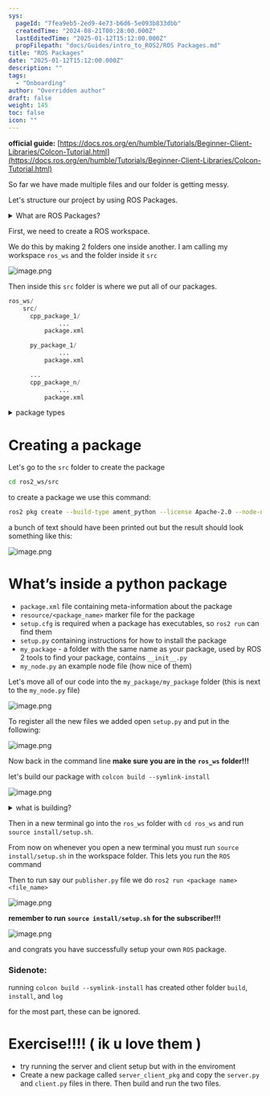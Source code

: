 ```yaml
---
sys:
  pageId: "7fea9eb5-2ed9-4e73-b6d6-5e093b833dbb"
  createdTime: "2024-08-21T00:28:00.000Z"
  lastEditedTime: "2025-01-12T15:12:00.000Z"
  propFilepath: "docs/Guides/intro_to_ROS2/ROS Packages.md"
title: "ROS Packages"
date: "2025-01-12T15:12:00.000Z"
description: ""
tags:
  - "Onboarding"
author: "Overridden author"
draft: false
weight: 145
toc: false
icon: ""
---
```


**official guide:** [https://docs.ros.org/en/humble/Tutorials/Beginner-Client-Libraries/Colcon-Tutorial.html](https://docs.ros.org/en/humble/Tutorials/Beginner-Client-Libraries/Colcon-Tutorial.html)

So far we have made multiple files and our folder is getting messy.

Let's structure our project by using ROS Packages.

<details>

<summary>What are ROS Packages?</summary>

ROS Packages are, as the name implies, packages of code that are highly sharable between ROS developers.

They consist of a folder, `package.xml` file, and source code

```python
      cpp_package_1/
		      ... imagine much code files here ..
          package.xml
```

</details>

First, we need to create a ROS workspace.

We do this by making 2 folders one inside another. I am calling my workspace `ros_ws` and the folder inside it `src`

![image.png](https://prod-files-secure.s3.us-west-2.amazonaws.com/d518164a-d88e-44d1-a4ee-3adb3bd8bce0/70706947-fd18-4537-a67b-e12946812d31/image.png?X-Amz-Algorithm=AWS4-HMAC-SHA256&X-Amz-Content-Sha256=UNSIGNED-PAYLOAD&X-Amz-Credential=ASIAZI2LB466VI3ERZTH%2F20250207%2Fus-west-2%2Fs3%2Faws4_request&X-Amz-Date=20250207T020915Z&X-Amz-Expires=3600&X-Amz-Security-Token=IQoJb3JpZ2luX2VjEFAaCXVzLXdlc3QtMiJHMEUCIBBFt4OnHAGDeX%2BXVixSaVmfFD3nODxn3ahOmMOuKhiuAiEAyLWse9YOPiWJFdNv6esxudTBCJ6IoonK2Cus9atoq9Aq%2FwMIaRAAGgw2Mzc0MjMxODM4MDUiDNpMGO79ePzHhTjlnSrcA8ewiOWIqCdxGr8m%2F%2B54U7uJ4aMkNSQ71QWq70Tsr4onkxOCjao7GSz2GpJymLSApeal4VbhPDMQbEI6cQky0y2FMifp8j2JjY7czYcy9nmYbTSJeth34rMfkarOQrpHozAs8GdQ0AqU6gJ%2FIRNkdj9bxJ4YkhmQrVhjKMJ5UsrEFKWLbOEBFvLHSz1dMXIAVmlYcT1yvycFVos3NoTpYZAOraFzhUxQyXIurbUVfdDZUwgx9%2FyUDWxPf3%2F03enWwcbb1t8OJZVQSkS81KTyrR7Jw2WBkVPQiyNl3vQ4G0Pj1X8AA1j%2FdBEHpKwazb%2F38ZsDKcRwyOZu0lVEWFahxto8ejVtiEsOruAqpYOjfuma9ZzmcmpUIIRuHWpM%2FgvqCMz3JG3fbkCXsKbJCiiDHsJJL43swuqVTusQUsVmkZv7IVr3u070GxJBODg8TQ8EnZFuwN96ZEd6%2BQRHD6tha5n%2BVoQO96zrqC6z%2BSjLsHN1h%2BlWCafdD9Rl2lTn1RkW%2FkX%2B9ASeBIkQqVKwAruSO%2FKRGxFkgJK8CGnlJ22SGBvO4sbIPPtnaTVkAnAROm6oWYpSKoW%2BCuFcjZdH%2F8YuzlE5sE2955icYLHzq%2BDgsQ5snFBb%2FYO4oMOeR20PMNCblb0GOqUBXB0z1wUxAZqI8xTotUHe1YElx7sT8Vs2NqMnRL%2FxNsy2HQfF%2FbGi4YNikrPPGUtifdTDcEYSdeX0mh30zJwRsLbWawGuq5V1kO03h7buYl6SuCGIXj%2BRvwPxaO0zFO7ihNqPI76eHjRAELZ0ApGAlm6oj3Np541Oiz6rcTmJYoxd1iOsqZhy0oK8oi2f4ai5jzPBiYX1qoZre27xdg5aRfxUlzYz&X-Amz-Signature=e328293eb8b5c02d0449d022d5e6937303b40eb4dc9cad68642326d247adf1f4&X-Amz-SignedHeaders=host&x-id=GetObject)

Then inside this `src` folder is where we put all of our packages.

```python
ros_ws/
    src/
      cpp_package_1/
		      ...
          package.xml

      py_package_1/
		      ...
          package.xml

      ...
      cpp_package_n/
		      ...
          package.xml

```

<details>

<summary>package types</summary>

packages can be either `C++` or python.

the intern file structure is different for each but for this guide we will stick to creating python packages

</details>

# Creating a package

Let's go to the `src` folder to create the package

```bash
cd ros2_ws/src
```

to create a package we use this command:

```bash
ros2 pkg create --build-type ament_python --license Apache-2.0 --node-name my_node my_package
```

a bunch of text should have been printed out but the result should look something like this:

![image.png](https://prod-files-secure.s3.us-west-2.amazonaws.com/d518164a-d88e-44d1-a4ee-3adb3bd8bce0/e6cf1e3f-8512-4a3e-b131-079f800bf3e8/image.png?X-Amz-Algorithm=AWS4-HMAC-SHA256&X-Amz-Content-Sha256=UNSIGNED-PAYLOAD&X-Amz-Credential=ASIAZI2LB466VI3ERZTH%2F20250207%2Fus-west-2%2Fs3%2Faws4_request&X-Amz-Date=20250207T020915Z&X-Amz-Expires=3600&X-Amz-Security-Token=IQoJb3JpZ2luX2VjEFAaCXVzLXdlc3QtMiJHMEUCIBBFt4OnHAGDeX%2BXVixSaVmfFD3nODxn3ahOmMOuKhiuAiEAyLWse9YOPiWJFdNv6esxudTBCJ6IoonK2Cus9atoq9Aq%2FwMIaRAAGgw2Mzc0MjMxODM4MDUiDNpMGO79ePzHhTjlnSrcA8ewiOWIqCdxGr8m%2F%2B54U7uJ4aMkNSQ71QWq70Tsr4onkxOCjao7GSz2GpJymLSApeal4VbhPDMQbEI6cQky0y2FMifp8j2JjY7czYcy9nmYbTSJeth34rMfkarOQrpHozAs8GdQ0AqU6gJ%2FIRNkdj9bxJ4YkhmQrVhjKMJ5UsrEFKWLbOEBFvLHSz1dMXIAVmlYcT1yvycFVos3NoTpYZAOraFzhUxQyXIurbUVfdDZUwgx9%2FyUDWxPf3%2F03enWwcbb1t8OJZVQSkS81KTyrR7Jw2WBkVPQiyNl3vQ4G0Pj1X8AA1j%2FdBEHpKwazb%2F38ZsDKcRwyOZu0lVEWFahxto8ejVtiEsOruAqpYOjfuma9ZzmcmpUIIRuHWpM%2FgvqCMz3JG3fbkCXsKbJCiiDHsJJL43swuqVTusQUsVmkZv7IVr3u070GxJBODg8TQ8EnZFuwN96ZEd6%2BQRHD6tha5n%2BVoQO96zrqC6z%2BSjLsHN1h%2BlWCafdD9Rl2lTn1RkW%2FkX%2B9ASeBIkQqVKwAruSO%2FKRGxFkgJK8CGnlJ22SGBvO4sbIPPtnaTVkAnAROm6oWYpSKoW%2BCuFcjZdH%2F8YuzlE5sE2955icYLHzq%2BDgsQ5snFBb%2FYO4oMOeR20PMNCblb0GOqUBXB0z1wUxAZqI8xTotUHe1YElx7sT8Vs2NqMnRL%2FxNsy2HQfF%2FbGi4YNikrPPGUtifdTDcEYSdeX0mh30zJwRsLbWawGuq5V1kO03h7buYl6SuCGIXj%2BRvwPxaO0zFO7ihNqPI76eHjRAELZ0ApGAlm6oj3Np541Oiz6rcTmJYoxd1iOsqZhy0oK8oi2f4ai5jzPBiYX1qoZre27xdg5aRfxUlzYz&X-Amz-Signature=87d9d65332c2622e54865d4d7932c79be6b1ce936bb6677a6c1d86ca3deefcd3&X-Amz-SignedHeaders=host&x-id=GetObject)

# What’s inside a python package

- `package.xml` file containing meta-information about the package
- `resource/<package_name>` marker file for the package
- `setup.cfg` is required when a package has executables, so `ros2 run` can find them
- `setup.py` containing instructions for how to install the package
- `my_package` - a folder with the same name as your package, used by ROS 2 tools to find your package, contains `__init__.py`
- `my_node.py` an example node file (how nice of them)

Let's move all of our code into the `my_package/my_package` folder (this is next to the `my_node.py` file)

![image.png](https://prod-files-secure.s3.us-west-2.amazonaws.com/d518164a-d88e-44d1-a4ee-3adb3bd8bce0/9ce58f11-0da9-4d3e-b86d-506a9685d378/image.png?X-Amz-Algorithm=AWS4-HMAC-SHA256&X-Amz-Content-Sha256=UNSIGNED-PAYLOAD&X-Amz-Credential=ASIAZI2LB466VI3ERZTH%2F20250207%2Fus-west-2%2Fs3%2Faws4_request&X-Amz-Date=20250207T020915Z&X-Amz-Expires=3600&X-Amz-Security-Token=IQoJb3JpZ2luX2VjEFAaCXVzLXdlc3QtMiJHMEUCIBBFt4OnHAGDeX%2BXVixSaVmfFD3nODxn3ahOmMOuKhiuAiEAyLWse9YOPiWJFdNv6esxudTBCJ6IoonK2Cus9atoq9Aq%2FwMIaRAAGgw2Mzc0MjMxODM4MDUiDNpMGO79ePzHhTjlnSrcA8ewiOWIqCdxGr8m%2F%2B54U7uJ4aMkNSQ71QWq70Tsr4onkxOCjao7GSz2GpJymLSApeal4VbhPDMQbEI6cQky0y2FMifp8j2JjY7czYcy9nmYbTSJeth34rMfkarOQrpHozAs8GdQ0AqU6gJ%2FIRNkdj9bxJ4YkhmQrVhjKMJ5UsrEFKWLbOEBFvLHSz1dMXIAVmlYcT1yvycFVos3NoTpYZAOraFzhUxQyXIurbUVfdDZUwgx9%2FyUDWxPf3%2F03enWwcbb1t8OJZVQSkS81KTyrR7Jw2WBkVPQiyNl3vQ4G0Pj1X8AA1j%2FdBEHpKwazb%2F38ZsDKcRwyOZu0lVEWFahxto8ejVtiEsOruAqpYOjfuma9ZzmcmpUIIRuHWpM%2FgvqCMz3JG3fbkCXsKbJCiiDHsJJL43swuqVTusQUsVmkZv7IVr3u070GxJBODg8TQ8EnZFuwN96ZEd6%2BQRHD6tha5n%2BVoQO96zrqC6z%2BSjLsHN1h%2BlWCafdD9Rl2lTn1RkW%2FkX%2B9ASeBIkQqVKwAruSO%2FKRGxFkgJK8CGnlJ22SGBvO4sbIPPtnaTVkAnAROm6oWYpSKoW%2BCuFcjZdH%2F8YuzlE5sE2955icYLHzq%2BDgsQ5snFBb%2FYO4oMOeR20PMNCblb0GOqUBXB0z1wUxAZqI8xTotUHe1YElx7sT8Vs2NqMnRL%2FxNsy2HQfF%2FbGi4YNikrPPGUtifdTDcEYSdeX0mh30zJwRsLbWawGuq5V1kO03h7buYl6SuCGIXj%2BRvwPxaO0zFO7ihNqPI76eHjRAELZ0ApGAlm6oj3Np541Oiz6rcTmJYoxd1iOsqZhy0oK8oi2f4ai5jzPBiYX1qoZre27xdg5aRfxUlzYz&X-Amz-Signature=31c20905d25e013b1f8e4cb76a89de4958b109dc618366d819ac3db981e78bff&X-Amz-SignedHeaders=host&x-id=GetObject)

To register all the new files we added open `setup.py` and put in the following:

![image.png](https://prod-files-secure.s3.us-west-2.amazonaws.com/d518164a-d88e-44d1-a4ee-3adb3bd8bce0/1cd7c262-4cae-4496-9d75-c178537d24a2/image.png?X-Amz-Algorithm=AWS4-HMAC-SHA256&X-Amz-Content-Sha256=UNSIGNED-PAYLOAD&X-Amz-Credential=ASIAZI2LB466VI3ERZTH%2F20250207%2Fus-west-2%2Fs3%2Faws4_request&X-Amz-Date=20250207T020915Z&X-Amz-Expires=3600&X-Amz-Security-Token=IQoJb3JpZ2luX2VjEFAaCXVzLXdlc3QtMiJHMEUCIBBFt4OnHAGDeX%2BXVixSaVmfFD3nODxn3ahOmMOuKhiuAiEAyLWse9YOPiWJFdNv6esxudTBCJ6IoonK2Cus9atoq9Aq%2FwMIaRAAGgw2Mzc0MjMxODM4MDUiDNpMGO79ePzHhTjlnSrcA8ewiOWIqCdxGr8m%2F%2B54U7uJ4aMkNSQ71QWq70Tsr4onkxOCjao7GSz2GpJymLSApeal4VbhPDMQbEI6cQky0y2FMifp8j2JjY7czYcy9nmYbTSJeth34rMfkarOQrpHozAs8GdQ0AqU6gJ%2FIRNkdj9bxJ4YkhmQrVhjKMJ5UsrEFKWLbOEBFvLHSz1dMXIAVmlYcT1yvycFVos3NoTpYZAOraFzhUxQyXIurbUVfdDZUwgx9%2FyUDWxPf3%2F03enWwcbb1t8OJZVQSkS81KTyrR7Jw2WBkVPQiyNl3vQ4G0Pj1X8AA1j%2FdBEHpKwazb%2F38ZsDKcRwyOZu0lVEWFahxto8ejVtiEsOruAqpYOjfuma9ZzmcmpUIIRuHWpM%2FgvqCMz3JG3fbkCXsKbJCiiDHsJJL43swuqVTusQUsVmkZv7IVr3u070GxJBODg8TQ8EnZFuwN96ZEd6%2BQRHD6tha5n%2BVoQO96zrqC6z%2BSjLsHN1h%2BlWCafdD9Rl2lTn1RkW%2FkX%2B9ASeBIkQqVKwAruSO%2FKRGxFkgJK8CGnlJ22SGBvO4sbIPPtnaTVkAnAROm6oWYpSKoW%2BCuFcjZdH%2F8YuzlE5sE2955icYLHzq%2BDgsQ5snFBb%2FYO4oMOeR20PMNCblb0GOqUBXB0z1wUxAZqI8xTotUHe1YElx7sT8Vs2NqMnRL%2FxNsy2HQfF%2FbGi4YNikrPPGUtifdTDcEYSdeX0mh30zJwRsLbWawGuq5V1kO03h7buYl6SuCGIXj%2BRvwPxaO0zFO7ihNqPI76eHjRAELZ0ApGAlm6oj3Np541Oiz6rcTmJYoxd1iOsqZhy0oK8oi2f4ai5jzPBiYX1qoZre27xdg5aRfxUlzYz&X-Amz-Signature=91410484d0eaf294a51b11d5e8eb70aacacae52fac72312f2e970b5f751ed4af&X-Amz-SignedHeaders=host&x-id=GetObject)

Now back in the command line **make sure you are in the** **`ros_ws`** **folder!!!**

let's build our package with `colcon build --symlink-install`

![image.png](https://prod-files-secure.s3.us-west-2.amazonaws.com/d518164a-d88e-44d1-a4ee-3adb3bd8bce0/2f2a0d27-b173-48fd-b189-5f5c0ce65619/image.png?X-Amz-Algorithm=AWS4-HMAC-SHA256&X-Amz-Content-Sha256=UNSIGNED-PAYLOAD&X-Amz-Credential=ASIAZI2LB466VI3ERZTH%2F20250207%2Fus-west-2%2Fs3%2Faws4_request&X-Amz-Date=20250207T020915Z&X-Amz-Expires=3600&X-Amz-Security-Token=IQoJb3JpZ2luX2VjEFAaCXVzLXdlc3QtMiJHMEUCIBBFt4OnHAGDeX%2BXVixSaVmfFD3nODxn3ahOmMOuKhiuAiEAyLWse9YOPiWJFdNv6esxudTBCJ6IoonK2Cus9atoq9Aq%2FwMIaRAAGgw2Mzc0MjMxODM4MDUiDNpMGO79ePzHhTjlnSrcA8ewiOWIqCdxGr8m%2F%2B54U7uJ4aMkNSQ71QWq70Tsr4onkxOCjao7GSz2GpJymLSApeal4VbhPDMQbEI6cQky0y2FMifp8j2JjY7czYcy9nmYbTSJeth34rMfkarOQrpHozAs8GdQ0AqU6gJ%2FIRNkdj9bxJ4YkhmQrVhjKMJ5UsrEFKWLbOEBFvLHSz1dMXIAVmlYcT1yvycFVos3NoTpYZAOraFzhUxQyXIurbUVfdDZUwgx9%2FyUDWxPf3%2F03enWwcbb1t8OJZVQSkS81KTyrR7Jw2WBkVPQiyNl3vQ4G0Pj1X8AA1j%2FdBEHpKwazb%2F38ZsDKcRwyOZu0lVEWFahxto8ejVtiEsOruAqpYOjfuma9ZzmcmpUIIRuHWpM%2FgvqCMz3JG3fbkCXsKbJCiiDHsJJL43swuqVTusQUsVmkZv7IVr3u070GxJBODg8TQ8EnZFuwN96ZEd6%2BQRHD6tha5n%2BVoQO96zrqC6z%2BSjLsHN1h%2BlWCafdD9Rl2lTn1RkW%2FkX%2B9ASeBIkQqVKwAruSO%2FKRGxFkgJK8CGnlJ22SGBvO4sbIPPtnaTVkAnAROm6oWYpSKoW%2BCuFcjZdH%2F8YuzlE5sE2955icYLHzq%2BDgsQ5snFBb%2FYO4oMOeR20PMNCblb0GOqUBXB0z1wUxAZqI8xTotUHe1YElx7sT8Vs2NqMnRL%2FxNsy2HQfF%2FbGi4YNikrPPGUtifdTDcEYSdeX0mh30zJwRsLbWawGuq5V1kO03h7buYl6SuCGIXj%2BRvwPxaO0zFO7ihNqPI76eHjRAELZ0ApGAlm6oj3Np541Oiz6rcTmJYoxd1iOsqZhy0oK8oi2f4ai5jzPBiYX1qoZre27xdg5aRfxUlzYz&X-Amz-Signature=b10ed96361a21df3e2f268aae98c6dc30118eb4beaace42a812bf1912a4e82db&X-Amz-SignedHeaders=host&x-id=GetObject)

<details>

<summary>what is building?</summary>

if you are a CS major at Rose-Hulman you will learn the answer to this in CSSE132

but TLDR; is it combines all the code files into one program that can be run easily 

</details>

Then in a new terminal go into the `ros_ws` folder with `cd ros_ws` and run `source install/setup.sh`. 

From now on whenever you open a new terminal you must run `source install/setup.sh` in the workspace folder. This lets you run the `ROS` command

Then to run say our `publisher.py` file we do `ros2 run <package name> <file_name>`

![image.png](https://prod-files-secure.s3.us-west-2.amazonaws.com/d518164a-d88e-44d1-a4ee-3adb3bd8bce0/4f4b1219-3a44-4632-aa0a-ce3471699f59/image.png?X-Amz-Algorithm=AWS4-HMAC-SHA256&X-Amz-Content-Sha256=UNSIGNED-PAYLOAD&X-Amz-Credential=ASIAZI2LB466VI3ERZTH%2F20250207%2Fus-west-2%2Fs3%2Faws4_request&X-Amz-Date=20250207T020915Z&X-Amz-Expires=3600&X-Amz-Security-Token=IQoJb3JpZ2luX2VjEFAaCXVzLXdlc3QtMiJHMEUCIBBFt4OnHAGDeX%2BXVixSaVmfFD3nODxn3ahOmMOuKhiuAiEAyLWse9YOPiWJFdNv6esxudTBCJ6IoonK2Cus9atoq9Aq%2FwMIaRAAGgw2Mzc0MjMxODM4MDUiDNpMGO79ePzHhTjlnSrcA8ewiOWIqCdxGr8m%2F%2B54U7uJ4aMkNSQ71QWq70Tsr4onkxOCjao7GSz2GpJymLSApeal4VbhPDMQbEI6cQky0y2FMifp8j2JjY7czYcy9nmYbTSJeth34rMfkarOQrpHozAs8GdQ0AqU6gJ%2FIRNkdj9bxJ4YkhmQrVhjKMJ5UsrEFKWLbOEBFvLHSz1dMXIAVmlYcT1yvycFVos3NoTpYZAOraFzhUxQyXIurbUVfdDZUwgx9%2FyUDWxPf3%2F03enWwcbb1t8OJZVQSkS81KTyrR7Jw2WBkVPQiyNl3vQ4G0Pj1X8AA1j%2FdBEHpKwazb%2F38ZsDKcRwyOZu0lVEWFahxto8ejVtiEsOruAqpYOjfuma9ZzmcmpUIIRuHWpM%2FgvqCMz3JG3fbkCXsKbJCiiDHsJJL43swuqVTusQUsVmkZv7IVr3u070GxJBODg8TQ8EnZFuwN96ZEd6%2BQRHD6tha5n%2BVoQO96zrqC6z%2BSjLsHN1h%2BlWCafdD9Rl2lTn1RkW%2FkX%2B9ASeBIkQqVKwAruSO%2FKRGxFkgJK8CGnlJ22SGBvO4sbIPPtnaTVkAnAROm6oWYpSKoW%2BCuFcjZdH%2F8YuzlE5sE2955icYLHzq%2BDgsQ5snFBb%2FYO4oMOeR20PMNCblb0GOqUBXB0z1wUxAZqI8xTotUHe1YElx7sT8Vs2NqMnRL%2FxNsy2HQfF%2FbGi4YNikrPPGUtifdTDcEYSdeX0mh30zJwRsLbWawGuq5V1kO03h7buYl6SuCGIXj%2BRvwPxaO0zFO7ihNqPI76eHjRAELZ0ApGAlm6oj3Np541Oiz6rcTmJYoxd1iOsqZhy0oK8oi2f4ai5jzPBiYX1qoZre27xdg5aRfxUlzYz&X-Amz-Signature=497327e37fd379df318d1a188056037a6b363ee9614fa67ee60d05652d4c200c&X-Amz-SignedHeaders=host&x-id=GetObject)

**remember to run** **`source install/setup.sh`** **for the subscriber!!!**

![image.png](https://prod-files-secure.s3.us-west-2.amazonaws.com/d518164a-d88e-44d1-a4ee-3adb3bd8bce0/02121119-dad4-49ec-8356-c956108b4243/image.png?X-Amz-Algorithm=AWS4-HMAC-SHA256&X-Amz-Content-Sha256=UNSIGNED-PAYLOAD&X-Amz-Credential=ASIAZI2LB466VI3ERZTH%2F20250207%2Fus-west-2%2Fs3%2Faws4_request&X-Amz-Date=20250207T020915Z&X-Amz-Expires=3600&X-Amz-Security-Token=IQoJb3JpZ2luX2VjEFAaCXVzLXdlc3QtMiJHMEUCIBBFt4OnHAGDeX%2BXVixSaVmfFD3nODxn3ahOmMOuKhiuAiEAyLWse9YOPiWJFdNv6esxudTBCJ6IoonK2Cus9atoq9Aq%2FwMIaRAAGgw2Mzc0MjMxODM4MDUiDNpMGO79ePzHhTjlnSrcA8ewiOWIqCdxGr8m%2F%2B54U7uJ4aMkNSQ71QWq70Tsr4onkxOCjao7GSz2GpJymLSApeal4VbhPDMQbEI6cQky0y2FMifp8j2JjY7czYcy9nmYbTSJeth34rMfkarOQrpHozAs8GdQ0AqU6gJ%2FIRNkdj9bxJ4YkhmQrVhjKMJ5UsrEFKWLbOEBFvLHSz1dMXIAVmlYcT1yvycFVos3NoTpYZAOraFzhUxQyXIurbUVfdDZUwgx9%2FyUDWxPf3%2F03enWwcbb1t8OJZVQSkS81KTyrR7Jw2WBkVPQiyNl3vQ4G0Pj1X8AA1j%2FdBEHpKwazb%2F38ZsDKcRwyOZu0lVEWFahxto8ejVtiEsOruAqpYOjfuma9ZzmcmpUIIRuHWpM%2FgvqCMz3JG3fbkCXsKbJCiiDHsJJL43swuqVTusQUsVmkZv7IVr3u070GxJBODg8TQ8EnZFuwN96ZEd6%2BQRHD6tha5n%2BVoQO96zrqC6z%2BSjLsHN1h%2BlWCafdD9Rl2lTn1RkW%2FkX%2B9ASeBIkQqVKwAruSO%2FKRGxFkgJK8CGnlJ22SGBvO4sbIPPtnaTVkAnAROm6oWYpSKoW%2BCuFcjZdH%2F8YuzlE5sE2955icYLHzq%2BDgsQ5snFBb%2FYO4oMOeR20PMNCblb0GOqUBXB0z1wUxAZqI8xTotUHe1YElx7sT8Vs2NqMnRL%2FxNsy2HQfF%2FbGi4YNikrPPGUtifdTDcEYSdeX0mh30zJwRsLbWawGuq5V1kO03h7buYl6SuCGIXj%2BRvwPxaO0zFO7ihNqPI76eHjRAELZ0ApGAlm6oj3Np541Oiz6rcTmJYoxd1iOsqZhy0oK8oi2f4ai5jzPBiYX1qoZre27xdg5aRfxUlzYz&X-Amz-Signature=b50cb55e5c357a670e0cc32cd4ae553607f69da1bf7b67f337ed9f1df65ef8cf&X-Amz-SignedHeaders=host&x-id=GetObject)

and congrats you have successfully setup your own `ROS` package.

### Sidenote:

running `colcon build --symlink-install` has created other folder `build`, `install`, and `log`

for the most part, these can be ignored.

# Exercise!!!! ( ik u love them )

- try running the server and client setup but with in the enviroment
- Create a new package called `server_client_pkg` and copy the `server.py` and `client.py` files in there. Then build and run the two files.
